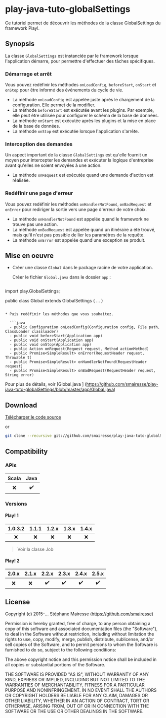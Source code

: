 # play-java-tuto-globalSettings

Ce tutoriel permet de découvrir les méthodes de la classe GlobalSettings du framework Play!.

## Synopsis

La classe `GlobalSettings` est instanciée par le framework lorsque l'application démarre, pour permettre d'effectuer des tâches spécifiques.

### Démarrage et arrêt

Vous pouvez redéfinir les méthodes `onLoadConfig`, `beforeStart`, `onStart` et `onStop` pour être informé des événements du cycle de vie.
* La méthode `onLoadConfig` est appelée juste après le chargement de la configuration. Elle permet de la modifier.
* La méthode `beforeStart` est exécutée avant les plugins. Par exemple, elle peut être utilisée pour configurer le schéma de la base de données.
* La méthode `onStart` est exécutée après les plugins et la mise en place de la base de données.
* La méthode `onStop` est exécutée lorsque l'application s'arrête.

### Interception des demandes

Un aspect important de la classe `GlobalSettings` est qu'elle fournit un moyen pour intercepter les demandes et exécuter la logique d'entreprise avant qu'elles ne soient envoyées à une action.
* La méthode `onRequest` est exécutée quand une demande d'action est réalisée.

### Redéfinir une page d'erreur

Vous pouvez redéfinir les méthodes `onHandlerNotFound`, `onBadRequest` et `onError` pour rediriger la sortie vers une page d'erreur de votre choix.

* La méthode `onHandlerNotFound` est appelée quand le framework ne trouve pas une action.
* La méthode `onBadRequest` est appelée quand un itinéraire a été trouvé, mais qu'il n'est pas possible de lier les paramètres de la requête.
* La méthode `onError` est appelée quand une exception se produit.

## Mise en oeuvre

* Créer une classe `Global` dans le package racine de votre application.

  Créer le fichier `Global.java` dans le dossier `app` :

  ```java
import play.GlobalSettings;

public class Global extends GlobalSettings {
 ...
}
```

* Puis redéfinir les méthodes que vous souhaitez.
 
  ```java
  - public Configuration onLoadConfig(Configuration config, File path, ClassLoader classloader)
  - public void beforeStart(Application app)
  - public void onStart(Application app)
  - public void onStop(Application app) 
  - public Action onRequest(Request request, Method actionMethod)
  - public Promise<SimpleResult> onError(RequestHeader request, Throwable t)
  - public Promise<SimpleResult> onHandlerNotFound(RequestHeader request)
  - public Promise<SimpleResult> onBadRequest(RequestHeader request, String error)
  ```
  Pour plus de détails, voir [Global.java ] (https://github.com/smairesse/play-java-tuto-globalSettings/blob/master/app/Global.java)

## Download

[Télécharger le code source](https://github.com/smairesse/play-java-tuto-globalSettings/archive/master.zip)

or 

```bash
git clone --recursive git://github.com/smairesse/play-java-tuto-globalSettings.git
```

## Compatibility

### APIs

| Scala              | Java               |
|:------------------:|:------------------:|
| :x:                | :heavy_check_mark: |

### Versions

#### Play! 1

| 1.0.3.2            | 1.1.1              | 1.2.x              | 1.3.x              | 1.4.x              |
|:------------------:|:------------------:|:------------------:|:------------------:|:------------------:|
| :x:                | :x:                | :x:                | :x:                | :x:                |

> Voir la classe Job

#### Play! 2

| 2.0.x              | 2.1.x              | 2.2.x              | 2.3.x              | 2.4.x              | 2.5.x              |
|:------------------:|:------------------:|:------------------:|:------------------:|:------------------:|:------------------:|
| :x:                | :x:                | :heavy_check_mark: | :heavy_check_mark: | :heavy_check_mark: | :heavy_check_mark: |

## License

Copyright (c) 2015-... Stéphane Mairesse (https://github.com/smairesse)

Permission is hereby granted, free of charge, to any person obtaining
a copy of this software and associated documentation files (the
"Software"), to deal in the Software without restriction, including
without limitation the rights to use, copy, modify, merge, publish,
distribute, sublicense, and/or sell copies of the Software, and to
permit persons to whom the Software is furnished to do so, subject to
the following conditions:

The above copyright notice and this permission notice shall be
included in all copies or substantial portions of the Software.

THE SOFTWARE IS PROVIDED "AS IS", WITHOUT WARRANTY OF ANY KIND,
EXPRESS OR IMPLIED, INCLUDING BUT NOT LIMITED TO THE WARRANTIES OF
MERCHANTABILITY, FITNESS FOR A PARTICULAR PURPOSE AND
NONINFRINGEMENT. IN NO EVENT SHALL THE AUTHORS OR COPYRIGHT HOLDERS BE
LIABLE FOR ANY CLAIM, DAMAGES OR OTHER LIABILITY, WHETHER IN AN ACTION
OF CONTRACT, TORT OR OTHERWISE, ARISING FROM, OUT OF OR IN CONNECTION
WITH THE SOFTWARE OR THE USE OR OTHER DEALINGS IN THE SOFTWARE.
